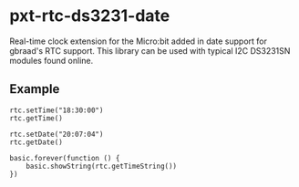 pxt-rtc-ds3231-date
===================

Real-time clock extension for the Micro:bit
added in date support for gbraad's RTC support.
This library can be used with typical I2C DS3231SN modules found online. 

Example
-------

```
rtc.setTime("18:30:00")
rtc.getTime()
```

```
rtc.setDate("20:07:04")
rtc.getDate()
```

```
basic.forever(function () {
    basic.showString(rtc.getTimeString())
})
```
